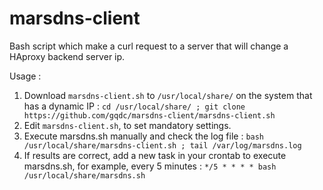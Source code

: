 # marsdns-client
Bash script which make a curl request to a server that will change a HAproxy backend server ip.

Usage :

1. Download `marsdns-client.sh` to `/usr/local/share/` on the system that has a dynamic IP :
`cd /usr/local/share/ ; git clone https://github.com/gqdc/marsdns-client/marsdns-client.sh`
2. Edit `marsdns-client.sh`, to set mandatory settings.
3. Execute marsdns.sh manually and check the log file : 
`bash /usr/local/share/marsdns-client.sh ; tail /var/log/marsdns.log`
4. If results are correct, add a new task in your crontab to execute marsdns.sh, for example, every 5 minutes : `*/5 * * * * bash /usr/local/share/marsdns.sh`
